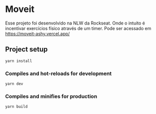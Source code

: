 # Moveit
Esse projeto foi desenvolvido na NLW da Rockseat. Onde o intuito é incentivar exercícios físico através de um timer. 
Pode ser acessado em https://moveit-ashy.vercel.app/


## Project setup
```
yarn install
```

### Compiles and hot-reloads for development
```
yarn dev
```

### Compiles and minifies for production
```
yarn build
```
